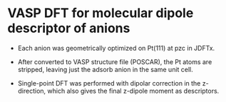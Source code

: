 # VASP DFT for molecular dipole descriptor of anions

- Each anion was geometrically optimized on Pt(111) at pzc in JDFTx.

- After converted to VASP structure file (POSCAR), the Pt atoms are stripped, leaving just the adsorb anion in the same unit cell.

- Single-point DFT was performed with dipolar correction in the z-direction, which also gives the final z-dipole moment as descriptors.
